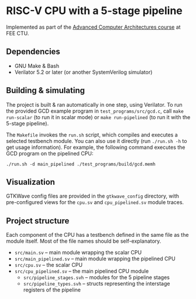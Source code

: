 # RISC-V CPU with a 5-stage pipeline

Implemented as part of the [Advanced Computer Architectures course](https://cw.fel.cvut.cz/wiki/courses/b4m35pap/start) at FEE CTU.

## Dependencies

- GNU Make & Bash
- Verilator 5.2 or later (or another SystemVerilog simulator)

## Building & simulating

The project is built & ran automatically in one step, using Verilator. To run the provided GCD example program in `test_programs/src/gcd.c`, call `make run-scalar` (to run it in scalar mode) or `make run-pipelined` (to run it with the 5-stage pipeline).

The `Makefile` invokes the `run.sh` script, which compiles and executes a selected testbench module. You can also use it directly (run `./run.sh -h` to get usage information). For example, the following command executes the GCD program on the pipelined CPU:

```shell
./run.sh -d main_pipelined ./test_programs/build/gcd.memh
```

## Visualization

GTKWave config files are provided in the `gtkwave_config` directory, with pre-configured views for the `cpu.sv` and `cpu_pipelined.sv` module traces.

## Project structure

Each component of the CPU has a testbench defined in the same file as the module itself. Most of the file names should be self-explanatory.

* `src/main.sv` – main module wrapping the scalar CPU
* `src/main_pipelined.sv` – main module wrapping the pipelined CPU
* `src/cpu.sv` – the scalar CPU
* `src/cpu_pipelined.sv` – the main pipelined CPU module
	* `src/pipeline_stages.svh` – modules for the 5 pipeline stages
	* `src/pipeline_types.svh` – structs representing the interstage registers of the pipeline